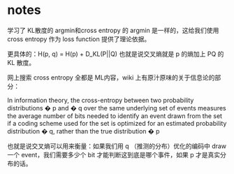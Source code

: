 # notes

学习了 KL散度的 argmin和cross entropy 的 argmin 是一样的，这给我们使用 cross entropy 作为 loss function 提供了理论依据。

更具体的：H(p, q) = H(p) + D_KL(P||Q) 也就是说交叉熵就是 p 的熵加上 PQ 的 KL 散度。

网上搜索 cross entropy 全都是 ML内容，wiki 上有原汁原味的关于信息论的部分：

In information theory, the cross-entropy between two probability distributions 
�
p and 
�
q over the same underlying set of events measures the average number of bits needed to identify an event drawn from the set if a coding scheme used for the set is optimized for an estimated probability distribution 
�
q, rather than the true distribution 
�
p

也就是说交叉熵可以用来衡量：如果我们用 q （推测的分布）优化的编码中 draw 一个 event，我们需要多少个 bit 才能判断这到底是哪个事件，如果 p 才是真实分布的话。